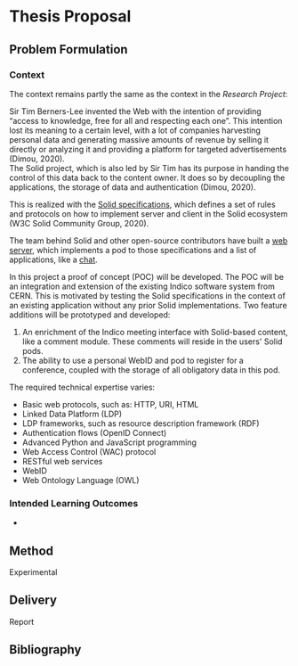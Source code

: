 # Thesis Proposal

## Problem Formulation

### Context

The context remains partly the same as the context in the *Research Project*:

Sir Tim Berners-Lee invented the Web with the intention of providing “access to knowledge, free for all and respecting each one”. This intention lost its meaning to a certain level, with a lot of companies harvesting personal data and generating massive amounts of revenue by selling it directly or analyzing it and providing a platform for targeted advertisements (Dimou, 2020).\
The Solid project, which is also led by Sir Tim has its purpose in handing the control of this data back to the content owner. It does so by decoupling the applications, the storage of data and authentication (Dimou, 2020).

This is realized with the [Solid specifications](https://solid.github.io/specification/), which defines a set of rules and protocols on how to implement server and client in the Solid ecosystem (W3C Solid Community Group, 2020).

The team behind Solid and other open-source contributors have built a [web server](https://github.com/solid/node-solid-server), which implements a pod to those specifications and a list of applications, like a [chat](https://solid-chat.5apps.com/).

In this project a proof of concept (POC) will be developed. The POC will be an integration and extension of the existing Indico software system from CERN. This is motivated by testing the Solid specifications in the context of an existing application without any prior Solid implementations.
Two feature additions will be prototyped and developed:

1. An enrichment of the Indico meeting interface with Solid-based content, like a comment module. These comments will reside in the users' Solid pods.
2. The ability to use a personal WebID and pod to register for a conference, coupled with the storage of all obligatory data in this pod.

The required technical expertise varies:

- Basic web protocols, such as: HTTP, URI, HTML
- Linked Data Platform (LDP)
- LDP frameworks, such as resource description framework (RDF)
- Authentication flows (OpenID Connect)
- Advanced Python and JavaScript programming
- Web Access Control (WAC) protocol
- RESTful web services
- WebID
- Web Ontology Language (OWL)

### Intended Learning Outcomes

-

## Method

Experimental

## Delivery

Report

## Bibliography
